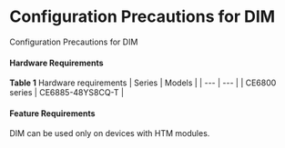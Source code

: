 Configuration Precautions for DIM
=================================

Configuration Precautions for DIM

#### Hardware Requirements

**Table 1** Hardware requirements
| Series | Models |
| --- | --- |
| CE6800 series | CE6885-48YS8CQ-T |



#### Feature Requirements

DIM can be used only on devices with HTM modules.